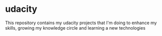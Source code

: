 # udacity
This repository contains my udacity projects that I'm doing to enhance my skills, growing my knowledge circle and learning a new technologies
